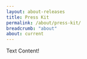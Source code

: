```yaml
---
layout: about-releases
title: Press Kit
permalink: /about/press-kit/
breadcrumb: "about"
about: current
---
```

Text Content!
